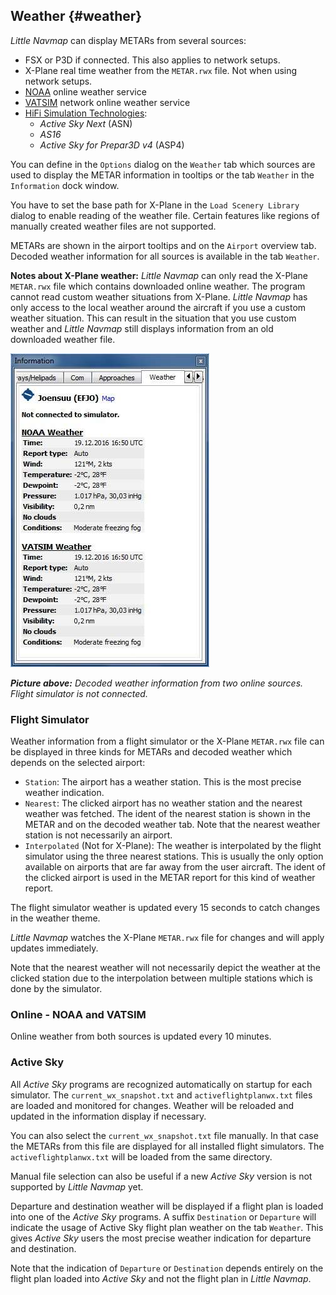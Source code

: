 ## Weather {#weather}

_Little Navmap_ can display METARs from several sources:

* FSX or P3D if connected. This also applies to network setups.
* X-Plane real time weather from the `METAR.rwx` file. Not when using network setups.
* [NOAA](http://www.weather.gov) online weather service
* [VATSIM](http://www.vatsim.net) network online weather service
* [HiFi Simulation Technologies](http://www.hifisimtech.com):
  * _Active Sky Next_ \(ASN\)
  * _AS16_
  * _Active Sky for Prepar3D v4_ \(ASP4\)

You can define in the `Options` dialog on the `Weather` tab which sources are used to display the METAR information in tooltips or the tab `Weather` in the `Information` dock window.

You have to set the base path for X-Plane in the `Load Scenery Library` dialog to enable reading of the weather file. Certain features like regions of manually created weather files are not supported.

METARs are shown in the airport tooltips and on the `Airport` overview tab. Decoded weather information for all sources is available in the tab `Weather`.

**Notes about X-Plane weather:**
*Little Navmap* can only read the X-Plane `METAR.rwx` file which contains downloaded online weather. The program cannot read custom weather situations from X-Plane. *Little Navmap* has only access to the local weather around the aircraft if you use a custom weather situation. This can result in the situation that you use custom weather and *Little Navmap* still displays information from an old downloaded weather file.

![Weather tab](../images/weather.jpg "Weather tab")

_**Picture above:** Decoded weather information from two online sources. Flight simulator is not connected._

### Flight Simulator

Weather information from a flight simulator or the X-Plane `METAR.rwx` file can be displayed in three kinds for METARs and decoded weather which depends on
the selected airport:

* `Station`: The airport has a weather station. This is the most precise weather indication.
* `Nearest`: The clicked airport has no weather station and the nearest weather was fetched. The ident of the nearest station is shown in the METAR and on the decoded weather tab. Note that the nearest weather station is not necessarily an airport.
* `Interpolated` \(Not for X-Plane\): The weather is interpolated by the flight simulator using the three nearest stations. This is usually the only option available on airports that are far away from the user aircraft. The ident of the clicked airport is used in the METAR report for this kind of weather report.

The flight simulator weather is updated every 15 seconds to catch changes in the weather theme.

*Little Navmap* watches the X-Plane `METAR.rwx` file for changes and will apply updates immediately.

Note that the nearest weather will not necessarily depict the weather at the clicked station due to the interpolation between multiple stations which is done by the simulator.

### Online - NOAA and VATSIM

Online weather from both sources is updated every 10 minutes.

### Active Sky

All _Active Sky_ programs are recognized automatically on startup for each simulator.
The `current_wx_snapshot.txt` and `activeflightplanwx.txt` files are loaded and monitored for changes. Weather will be reloaded and updated in the
information display if necessary.

You can also select the `current_wx_snapshot.txt` file manually. In that case the
METARs from this file are displayed for all installed flight simulators. The `activeflightplanwx.txt` will be loaded from the same directory.

Manual file selection can also be useful if a new _Active Sky_ version is not supported by _Little Navmap_ yet.

Departure and destination weather will be displayed if a flight plan is loaded into one of the
_Active Sky_ programs. A suffix `Destination` or `Departure` will indicate the usage of Active Sky flight plan weather
on the tab `Weather`. This gives _Active Sky_ users the most precise weather indication for departure and destination.

Note that the indication of `Departure` or `Destination` depends entirely on the flight plan loaded into _Active Sky_ and not the flight plan in _Little Navmap_.

